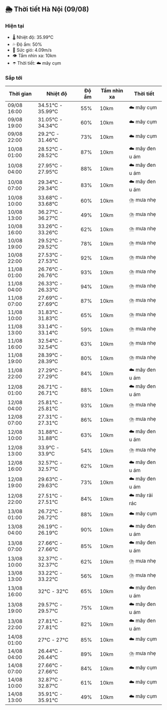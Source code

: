 ## 🌦️ Thời tiết Hà Nội (09/08)

### Hiện tại

- 🌡️ Nhiệt độ: 35.99℃
- 💦 Độ ẩm: 50%
- 💨 Sức gió: 4.09m/s
- 👁️ Tầm nhìn xa: 10km
- ☂️ Thời tiết: ☁️ mây cụm

### Sắp tới

| Thời gian | Nhiệt độ | Độ ẩm | Tầm nhìn xa | Thời tiết |
| --- | --- | --- | --- | --- |
| 09/08 16:00 | 34.51℃ - 35.99℃ | 55% | 10km | ☁️ mây cụm |
| 09/08 19:00 | 31.05℃ - 34.34℃ | 60% | 10km | ☁️ mây cụm |
| 09/08 22:00 | 29.2℃ - 31.46℃ | 73% | 10km | ☁️ mây cụm |
| 10/08 01:00 | 28.52℃ - 28.52℃ | 87% | 10km | ☁️ mây đen u ám |
| 10/08 04:00 | 27.95℃ - 27.95℃ | 88% | 10km | ☁️ mây đen u ám |
| 10/08 07:00 | 29.34℃ - 29.34℃ | 83% | 10km | ☁️ mây đen u ám |
| 10/08 10:00 | 33.68℃ - 33.68℃ | 60% | 10km | ⛈️ mưa nhẹ |
| 10/08 13:00 | 36.27℃ - 36.27℃ | 49% | 10km | ⛈️ mưa nhẹ |
| 10/08 16:00 | 33.26℃ - 33.26℃ | 62% | 10km | ⛈️ mưa nhẹ |
| 10/08 19:00 | 29.52℃ - 29.52℃ | 78% | 10km | ⛈️ mưa nhẹ |
| 10/08 22:00 | 27.53℃ - 27.53℃ | 92% | 10km | ⛈️ mưa nhẹ |
| 11/08 01:00 | 26.76℃ - 26.76℃ | 93% | 10km | ⛈️ mưa nhẹ |
| 11/08 04:00 | 26.33℃ - 26.33℃ | 94% | 10km | ⛈️ mưa nhẹ |
| 11/08 07:00 | 27.69℃ - 27.69℃ | 87% | 10km | ⛈️ mưa nhẹ |
| 11/08 10:00 | 31.83℃ - 31.83℃ | 65% | 10km | ⛈️ mưa nhẹ |
| 11/08 13:00 | 33.14℃ - 33.14℃ | 59% | 10km | ⛈️ mưa nhẹ |
| 11/08 16:00 | 32.54℃ - 32.54℃ | 63% | 10km | ⛈️ mưa nhẹ |
| 11/08 19:00 | 28.39℃ - 28.39℃ | 80% | 10km | ⛈️ mưa nhẹ |
| 11/08 22:00 | 27.29℃ - 27.29℃ | 84% | 10km | ☁️ mây đen u ám |
| 12/08 01:00 | 26.71℃ - 26.71℃ | 88% | 10km | ☁️ mây đen u ám |
| 12/08 04:00 | 25.81℃ - 25.81℃ | 93% | 10km | ⛈️ mưa nhẹ |
| 12/08 07:00 | 27.31℃ - 27.31℃ | 86% | 10km | ⛈️ mưa nhẹ |
| 12/08 10:00 | 31.88℃ - 31.88℃ | 63% | 10km | ☁️ mây đen u ám |
| 12/08 13:00 | 33.9℃ - 33.9℃ | 54% | 10km | ⛈️ mưa nhẹ |
| 12/08 16:00 | 32.57℃ - 32.57℃ | 62% | 10km | ☁️ mây đen u ám |
| 12/08 19:00 | 29.63℃ - 29.63℃ | 73% | 10km | ☁️ mây đen u ám |
| 12/08 22:00 | 27.51℃ - 27.51℃ | 84% | 10km | ☁️ mây rải rác |
| 13/08 01:00 | 26.72℃ - 26.72℃ | 88% | 10km | ☁️ mây cụm |
| 13/08 04:00 | 26.19℃ - 26.19℃ | 90% | 10km | ☁️ mây đen u ám |
| 13/08 07:00 | 27.66℃ - 27.66℃ | 85% | 10km | ☁️ mây đen u ám |
| 13/08 10:00 | 32.37℃ - 32.37℃ | 62% | 10km | ⛈️ mưa nhẹ |
| 13/08 13:00 | 33.22℃ - 33.22℃ | 56% | 10km | ⛈️ mưa nhẹ |
| 13/08 16:00 | 32℃ - 32℃ | 65% | 10km | ☁️ mây đen u ám |
| 13/08 19:00 | 29.57℃ - 29.57℃ | 75% | 10km | ☁️ mây đen u ám |
| 13/08 22:00 | 27.81℃ - 27.81℃ | 82% | 10km | ☁️ mây đen u ám |
| 14/08 01:00 | 27℃ - 27℃ | 85% | 10km | ☁️ mây cụm |
| 14/08 04:00 | 26.44℃ - 26.44℃ | 89% | 10km | ⛈️ mưa nhẹ |
| 14/08 07:00 | 27.66℃ - 27.66℃ | 84% | 10km | ☁️ mây cụm |
| 14/08 10:00 | 32.87℃ - 32.87℃ | 61% | 10km | ☁️ mây cụm |
| 14/08 13:00 | 35.91℃ - 35.91℃ | 49% | 10km | ☁️ mây cụm |
